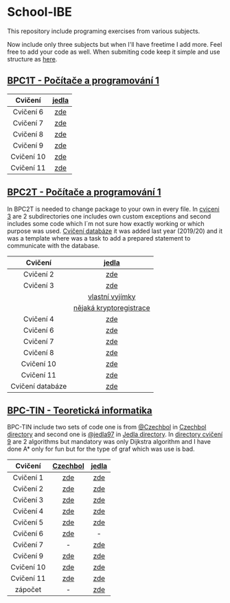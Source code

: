 # School-IBE

This repository include programing exercises from various subjects.

Now include only three subjects but when I'll have freetime I add more. Feel free to add your code as well. When submiting code keep it simple and use structure as [here](https://github.com/jedla97/School-IBE/tree/main/BPC-TIN).

## [BPC1T - Počítače a programování 1](https://github.com/jedla97/School-IBE/tree/main/BPC1T)

| Cvičení     | [jedla](https://github.com/jedla97/School-IBE/tree/main/BPC1T)         | 
| :---------: | :--------------------------------------------------------------------: |
| Cvičení 6   | [zde](https://github.com/jedla97/School-IBE/tree/main/BPC1T/cviceni06) |
| Cvičení 7   | [zde](https://github.com/jedla97/School-IBE/tree/main/BPC1T/cviceni07) |
| Cvičení 8   | [zde](https://github.com/jedla97/School-IBE/tree/main/BPC1T/cviceni08) |
| Cvičení 9   | [zde](https://github.com/jedla97/School-IBE/tree/main/BPC1T/cviceni09) |
| Cvičení 10  | [zde](https://github.com/jedla97/School-IBE/tree/main/BPC1T/cviceni10) |
| Cvičení 11  | [zde](https://github.com/jedla97/School-IBE/tree/main/BPC1T/cviceni11) |


## [BPC2T - Počítače a programování 1](https://github.com/jedla97/School-IBE/tree/main/BPC2T)

In BPC2T is needed to change package to your own in every file. In [cviceni 3](https://github.com/jedla97/School-IBE/tree/main/BPC2T/cviceni3) are 2 subdirectories one includes own custom exceptions and second includes some code which I´m not sure how exactly working or which purpose was used. [Cvičení databáze](https://github.com/jedla97/School-IBE/tree/main/BPC2T/cviceniDatabaze) it was added last year (2019/20) and it was a template where was a task to add a prepared statement to communicate with the database.

| Cvičení          | [jedla](https://github.com/jedla97/School-IBE/tree/main/BPC1T) | 
| :--------------: | :------------------------------------------------------------: |
| Cvičení 2        | [zde](https://github.com/jedla97/School-IBE/tree/main/BPC2T/cviceni2) |
| Cvičení 3        | [zde](https://github.com/jedla97/School-IBE/tree/main/BPC2T/cviceni3) |
|				   | [vlastní vyjímky](https://github.com/jedla97/School-IBE/tree/main/BPC2T/cviceni3/CustomExceptions) |
|				   | [nějaká kryptoregistrace](https://github.com/jedla97/School-IBE/tree/main/BPC2T/cviceni3/SomeCodeCryptoRegistration) |
| Cvičení 4        | [zde](https://github.com/jedla97/School-IBE/tree/main/BPC2T/cviceni4) |
| Cvičení 6        | [zde](https://github.com/jedla97/School-IBE/tree/main/BPC2T/cviceni6) |
| Cvičení 7        | [zde](https://github.com/jedla97/School-IBE/tree/main/BPC2T/cviceni7) |
| Cvičení 8        | [zde](https://github.com/jedla97/School-IBE/tree/main/BPC2T/cviceni8) |
| Cvičení 10       | [zde](https://github.com/jedla97/School-IBE/tree/main/BPC2T/cviceni10) |
| Cvičení 11       | [zde](https://github.com/jedla97/School-IBE/tree/main/BPC2T/cviceni11) |
| Cvičení databáze | [zde](https://github.com/jedla97/School-IBE/tree/main/BPC2T/cviceniDatabaze) |
 

## [BPC-TIN - Teoretická informatika](https://github.com/jedla97/School-IBE/tree/main/BPC-TIN)

 BPC-TIN include two sets of code one is from [@Czechbol](https://github.com/Czechbol) in [Czechbol directory](https://github.com/jedla97/School-IBE/tree/main/BPC-TIN/Czechbol) and second one is [@jedla97](https://github.com/jedla97) in [Jedla directory](https://github.com/jedla97/School-IBE/tree/main/BPC-TIN/Jedla/src/cz/vutbr/feec). In [directory cvičení 9](https://github.com/jedla97/School-IBE/tree/main/BPC-TIN/Jedla/src/cz/vutbr/feec/cviko9) are 2 algorithms but mandatory was only Dijkstra algorithm and I have done A* only for fun but for the type of graf which was use is bad. 

| Cvičení     | [Czechbol](https://github.com/jedla97/School-IBE/tree/main/BPC-TIN/Czechbol)| [jedla](https://github.com/jedla97/School-IBE/tree/main/BPC-TIN/Jedla/src/cz/vutbr/feec) |
| :-----------: | :-------------: | :-------------: |
| Cvičení 1   | [zde](https://github.com/jedla97/School-IBE/tree/main/BPC-TIN/Czechbol/cviceni01/src/cz/vutbr/feec/utko/tin/cv1) | [zde](https://github.com/jedla97/School-IBE/tree/main/BPC-TIN/Jedla/src/cz/vutbr/feec/cviko1) |
| Cvičení 2   | [zde](https://github.com/jedla97/School-IBE/tree/main/BPC-TIN/Czechbol/cviceni02/src/cz/vutbr/feec/utko/tin/cv02) | [zde](https://github.com/jedla97/School-IBE/tree/main/BPC-TIN/Jedla/src/cz/vutbr/feec/cviko2) |
| Cvičení 3   | [zde](https://github.com/jedla97/School-IBE/tree/main/BPC-TIN/Czechbol/cviceni03/src) | [zde](https://github.com/jedla97/School-IBE/tree/main/BPC-TIN/Jedla/src/cz/vutbr/feec/cviko3) |
| Cvičení 4   | [zde](https://github.com/jedla97/School-IBE/tree/main/BPC-TIN/Czechbol/cviceni04/src/Linearni/seznam) | [zde](https://github.com/jedla97/School-IBE/tree/main/BPC-TIN/Jedla/src/cz/vutbr/feec/cviko4) |
| Cvičení 5   | [zde](https://github.com/jedla97/School-IBE/tree/main/BPC-TIN/Czechbol/cviceni05/src/BinaryTree) | [zde](https://github.com/jedla97/School-IBE/tree/main/BPC-TIN/Jedla/src/cz/vutbr/feec/cviko5) |
| Cvičení 6   | [zde](https://github.com/jedla97/School-IBE/tree/main/BPC-TIN/Czechbol/cviceni06) | - |
| Cvičení 7   | - | [zde](https://github.com/jedla97/School-IBE/tree/main/BPC-TIN/Jedla/src/cz/vutbr/feec/cviko7) |
| Cvičení 9   | [zde](https://github.com/jedla97/School-IBE/tree/main/BPC-TIN/Czechbol/cviceni09/src/cz/vutbr/feec) | [zde](https://github.com/jedla97/School-IBE/tree/main/BPC-TIN/Jedla/src/cz/vutbr/feec/cviko9) |
| Cvičení 10  | [zde](https://github.com/jedla97/School-IBE/tree/main/BPC-TIN/Czechbol/cviceni10) | [zde](https://github.com/jedla97/School-IBE/tree/main/BPC-TIN/Jedla/src/cz/vutbr/feec/cviko10) |
| Cvičení 11  | [zde](https://github.com/jedla97/School-IBE/tree/main/BPC-TIN/Czechbol/cviceni11) | [zde](https://github.com/jedla97/School-IBE/tree/main/BPC-TIN/Jedla/src/cz/vutbr/feec/cviko11) |
| zápočet     | - | [zde](https://github.com/jedla97/School-IBE/tree/main/BPC-TIN/Jedla/src/cz/vutbr/feec/zapocet) |
 
  
